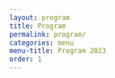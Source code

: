 ```yaml
---
layout: program
title: Program
permalink: program/
categories: menu
menu-title: Program 2023
order: 1
---
```

